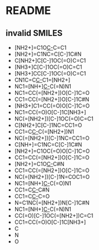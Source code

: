 # README

## invalid SMILES
* [NH2+]=C1O[C-](C=O)C=C1
* [NH2+]=C1NC=C[C-]1C#N
* C[NH2+]C[C-]1OC(=O)C=C1
* [NH3+]C[C-]1OC(=O)C=C1
* [NH3+]CC[C-]1OC(=O)C=C1
* CN1C=C[C-](C#N)C1=[NH2+]
* NC1=[NH+][C-](C=O)C(=N)N1
* NC1=CC(=[NH2+])O[C-]1C=O
* CC1=CC(=[NH2+])O[C-]1C#N
* [NH3+]C1=CC(=O)O[C-]1C=O
* NC1=CC(=O)O[C-]1C[NH3+]
* NC(=[NH2+])[C-]1OC(=O)C=C1
* C[NH2+]C[C-]1NC=CC1=O
* CC1=C[C-](C#N)C(=[NH2+])N1
* NC(=[NH2+])[C-]1NC=CC1=O
* C[NH+]=C1NC=C[C-]1C#N
* [NH2+]=C1OC(=O)O[C-]1C=O
* CC1=CC(=[NH2+])O[C-]1C=O
* [NH2+]=C1O[C-](C=C1)C#N
* CC1=CC(=[NH2+])O[C-]1C=O
* NC(=[NH2+])[C-]1N=COC1=O
* NC1=[NH+][C-](C#N)C(=O)N1
* CC1=C[C-](OC1=[NH2+])C#N
* CC1=C[C-](OC1=[NH2+])C=O
* N=C1NC(=[NH2+])N[C-]1C#N
* NC1=[NH+][C-](C#N)C(=N)N1
* CC(=O)[C-]1OC(=[NH2+])C=C1
* CC1=CC(=O)O[C-]1C[NH3+]
* C
* N
* O